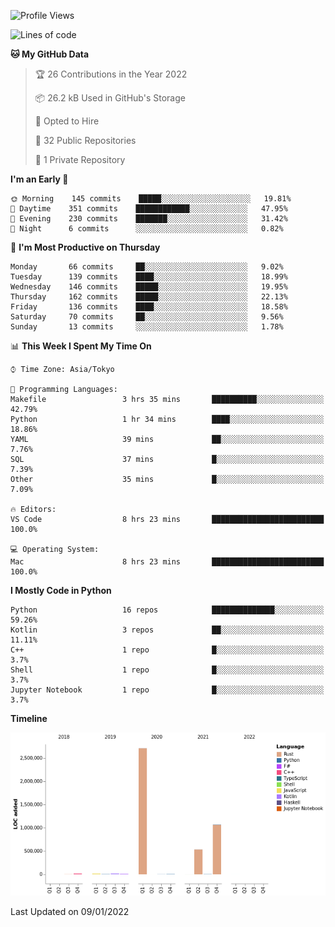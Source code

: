 <!--START_SECTION:waka-->
![Profile Views](http://img.shields.io/badge/Profile%20Views-1-blue)

![Lines of code](https://img.shields.io/badge/From%20Hello%20World%20I%27ve%20Written-4%20Million%20lines%20of%20code-blue)

**🐱 My GitHub Data** 

> 🏆 26 Contributions in the Year 2022
 > 
> 📦 26.2 kB Used in GitHub's Storage 
 > 
> 💼 Opted to Hire
 > 
> 📜 32 Public Repositories 
 > 
> 🔑 1 Private Repository 
 > 
**I'm an Early 🐤** 

```text
🌞 Morning    145 commits    █████░░░░░░░░░░░░░░░░░░░░   19.81% 
🌆 Daytime    351 commits    ████████████░░░░░░░░░░░░░   47.95% 
🌃 Evening    230 commits    ███████░░░░░░░░░░░░░░░░░░   31.42% 
🌙 Night      6 commits      ░░░░░░░░░░░░░░░░░░░░░░░░░   0.82%

```
📅 **I'm Most Productive on Thursday** 

```text
Monday       66 commits     ██░░░░░░░░░░░░░░░░░░░░░░░   9.02% 
Tuesday      139 commits    ████░░░░░░░░░░░░░░░░░░░░░   18.99% 
Wednesday    146 commits    █████░░░░░░░░░░░░░░░░░░░░   19.95% 
Thursday     162 commits    █████░░░░░░░░░░░░░░░░░░░░   22.13% 
Friday       136 commits    ████░░░░░░░░░░░░░░░░░░░░░   18.58% 
Saturday     70 commits     ██░░░░░░░░░░░░░░░░░░░░░░░   9.56% 
Sunday       13 commits     ░░░░░░░░░░░░░░░░░░░░░░░░░   1.78%

```


📊 **This Week I Spent My Time On** 

```text
⌚︎ Time Zone: Asia/Tokyo

💬 Programming Languages: 
Makefile                 3 hrs 35 mins       ██████████░░░░░░░░░░░░░░░   42.79% 
Python                   1 hr 34 mins        ████░░░░░░░░░░░░░░░░░░░░░   18.86% 
YAML                     39 mins             ██░░░░░░░░░░░░░░░░░░░░░░░   7.76% 
SQL                      37 mins             █░░░░░░░░░░░░░░░░░░░░░░░░   7.39% 
Other                    35 mins             █░░░░░░░░░░░░░░░░░░░░░░░░   7.09%

🔥 Editors: 
VS Code                  8 hrs 23 mins       █████████████████████████   100.0%

💻 Operating System: 
Mac                      8 hrs 23 mins       █████████████████████████   100.0%

```

**I Mostly Code in Python** 

```text
Python                   16 repos            ██████████████░░░░░░░░░░░   59.26% 
Kotlin                   3 repos             ██░░░░░░░░░░░░░░░░░░░░░░░   11.11% 
C++                      1 repo              █░░░░░░░░░░░░░░░░░░░░░░░░   3.7% 
Shell                    1 repo              █░░░░░░░░░░░░░░░░░░░░░░░░   3.7% 
Jupyter Notebook         1 repo              █░░░░░░░░░░░░░░░░░░░░░░░░   3.7%

```


**Timeline**

![Chart not found](https://raw.githubusercontent.com/kitagawa-hr/kitagawa-hr/main/charts/bar_graph.png) 


 Last Updated on 09/01/2022
<!--END_SECTION:waka-->

